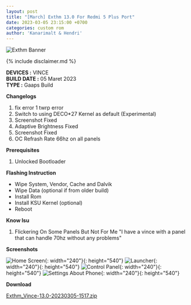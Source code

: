 ```yaml
---
layout: post
title: "[March] Exthm 13.0 For Redmi 5 Plus Port"
date: 2023-03-05 23:15:00 +0700
categories: custom rom
author: 'Kanarimalt & Hendri'
---
```

![Exthm Banner](/assets/images/banner/exthm.jpg)

{% include disclaimer.md %}

**DEVICES :** VINCE<br>
**BUILD DATE :** 05 Maret 2023<br>
**TYPE :** Gaaps Build

**Changelogs**
<ol>
    <li>fix error 1 twrp error</li>
    <li>Switch to using DECO*27 Kernel as default (Experimental)</li>
    <li>Screenshot Fixed</li>
    <li>Adaptive Brightness Fixed</li>
    <li>Screenshot Fixed</li>
    <li>OC Refrash Rate 66hz on all panels</li>
</ol>

**Prerequisites**
<ol>
    <li>Unlocked Bootloader</li>
</ol>

**Flashing Instruction**
<ul>
    <li>Wipe System, Vendor, Cache and Dalvik</li>
    <li>Wipe Data (optional if from older build)</li>
    <li>Install Rom</li>
    <li>Install KSU Kernel (optional)</li>
    <li>Reboot</li>
</ul>

**Know Isu**
<ol>
    <li>Flickering On Some Panels But Not For Me "I have a vince with a panel that can handle 70hz without any problems"</li>
</ol>

**Screenshots**

![Home Screen](/assets/images/screenshots/2023/Maret/05/exthm-1.png){: width="240"}{: height="540"}
![Launcher](/assets/images/screenshots/2023/Maret/05/exthm-2.png){: width="240"}{: height="540"}
![Control Panel](/assets/images/screenshots/2023/Maret/05/exthm-3.png){: width="240"}{: height="540"}
![Settings About Phone](/assets/images/screenshots/2023/Maret/05/exthm4.png){: width="240"}{: height="540"}

**Download**

[Exthm_Vince-13.0-20230305-1517.zip](https://drive.google.com/file/d/1-lvZfze9TwtPFIfLVaWBeG9qem3wsqKo/view?pli=1)




